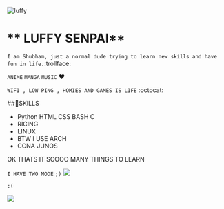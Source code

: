 ![luffy](https://c.tenor.com/UTxKJNlZilwAAAAj/luffy-monkey-d-luffy.gif)


# ** LUFFY SENPAI**

`I am Shubham, just a normal dude trying to learn new skills and have fun in life.`:trollface: 

`ANIME` `MANGA` `MUSIC` :heart:

`WIFI , LOW PING , HOMIES AND GAMES IS LIFE` :octocat:

##🔭SKILLS 
- Python HTML CSS BASH C 
- RICING 
- LINUX 
- BTW I USE ARCH 
- CCNA JUNOS

OK THATS IT SOOOO MANY THINGS TO LEARN 

`I HAVE TWO MODE`
`;)`
![](https://media.tenor.com/images/d2807b33de987d0dc2e3426a3ac32b64/tenor.gif)

`:(`

![](https://media.tenor.com/images/2794518aa4f09416111160d1393d6301/tenor.gif)
